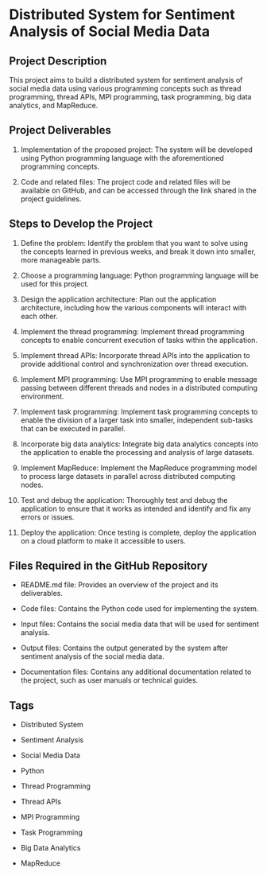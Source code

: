 # Distributed System for Sentiment Analysis of Social Media Data

## Project Description

This project aims to build a distributed system for sentiment analysis of social media data using various programming concepts such as thread programming, thread APIs, MPI programming, task programming, big data analytics, and MapReduce.

## Project Deliverables

1. Implementation of the proposed project: The system will be developed using Python programming language with the aforementioned programming concepts.

2. Code and related files: The project code and related files will be available on GitHub, and can be accessed through the link shared in the project guidelines.

## Steps to Develop the Project

1. Define the problem: Identify the problem that you want to solve using the concepts learned in previous weeks, and break it down into smaller, more manageable parts.

2. Choose a programming language: Python programming language will be used for this project.

3. Design the application architecture: Plan out the application architecture, including how the various components will interact with each other.

4. Implement the thread programming: Implement thread programming concepts to enable concurrent execution of tasks within the application.

5. Implement thread APIs: Incorporate thread APIs into the application to provide additional control and synchronization over thread execution.

6. Implement MPI programming: Use MPI programming to enable message passing between different threads and nodes in a distributed computing environment.

7. Implement task programming: Implement task programming concepts to enable the division of a larger task into smaller, independent sub-tasks that can be executed in parallel.

8. Incorporate big data analytics: Integrate big data analytics concepts into the application to enable the processing and analysis of large datasets.

9. Implement MapReduce: Implement the MapReduce programming model to process large datasets in parallel across distributed computing nodes.

10. Test and debug the application: Thoroughly test and debug the application to ensure that it works as intended and identify and fix any errors or issues.

11. Deploy the application: Once testing is complete, deploy the application on a cloud platform to make it accessible to users.

## Files Required in the GitHub Repository

- README.md file: Provides an overview of the project and its deliverables.

- Code files: Contains the Python code used for implementing the system.

- Input files: Contains the social media data that will be used for sentiment analysis.

- Output files: Contains the output generated by the system after sentiment analysis of the social media data.

- Documentation files: Contains any additional documentation related to the project, such as user manuals or technical guides.

## Tags

- Distributed System

- Sentiment Analysis

- Social Media Data

- Python

- Thread Programming

- Thread APIs

- MPI Programming

- Task Programming

- Big Data Analytics

- MapReduce
